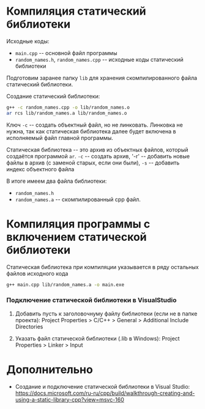 # Компиляция статический библиотеки
Исходные коды:
 - `main.cpp` -- основной файл программы
 - `random_names.h`, `random_names.cpp` -- исходные коды статический библиотеки


Подготовим заранее папку `lib` для хранения скомпилированного файла статический библиотеки.

Создание статический библиотеки:
 ```bash
g++ -c random_names.cpp -o lib/random_names.o
ar rcs lib/random_names.a lib/random_names.o
 ```
Ключ `-c` -- создать объектный файл, но не линковать. Линковка не нужна, так как статическая библиотека далее будет включена в исполняемый файл главной программы.

Статическая библиотека -- это архив из объектных файлов, который создаётся программой `ar`. `-c` -- создать архив, '-r' -- добавить новые файлы в архив (с заменой старых, если они были), `-s` -- добавить индекс объектного файла 

В итоге имеем два файла библиотеки:
- `random_names.h`
- `random_names.a` -- скомпилированный cpp файл.

# Компиляция программы с включением статической библиотеки
Статическая библиотека при компиляции указывается в ряду остальных файлов исходного кода
```bash
g++ main.cpp lib/random_names.a -o main.exe
```

### Подключение статической библиотеки в VisualStudio
1. Добавить пусть к заголовочнуму файлу библиотеки (если не в папке проекта): Project Properties > C/C++ > General > Additional Include Directories

1. Указать файл статической библиотеки (.lib в Windows): Project Properties > Linker > Input 



# Дополнительно
-  Создание и подключение статической библиотеки в Visual Studio: https://docs.microsoft.com/ru-ru/cpp/build/walkthrough-creating-and-using-a-static-library-cpp?view=msvc-160


